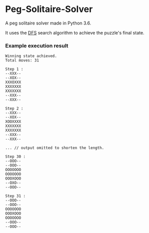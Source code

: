 # Peg-Solitaire-Solver
A peg solitaire solver made in Python 3.6.

It uses the [DFS](https://en.wikipedia.org/wiki/Depth-first_search) search algorithm to achieve the puzzle's final state.

### Example execution result
```
Winning state achieved.
Total moves: 31

Step 1 :
--XXX--
--XOX--
XXXOXXX
XXXXXXX
XXXXXXX
--XXX--
--XXX--

Step 2 :
--XXX--
--XOX--
XOOXXXX
XXXXXXX
XXXXXXX
--XXX--
--XXX--

... // output omitted to shorten the length.

Step 30 :
--OOO--
--OOO--
OOOOOOO
OOOOOOO
OOOXOOO
--OXO--
--OOO--

Step 31 :
--OOO--
--OOO--
OOOOOOO
OOOXOOO
OOOOOOO
--OOO--
--OOO--
```
